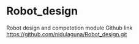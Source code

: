 # Robot_design
 Robot design and competetion module
Github link
https://github.com/nidulaguna/Robot_design.git
